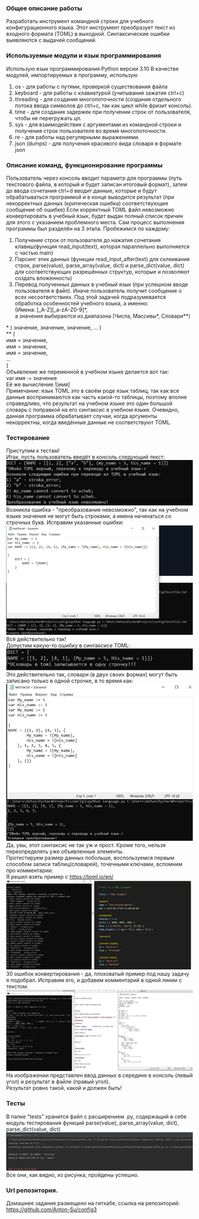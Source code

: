 ### Общее описание работы
Разработать инструмент командной строки для учебного конфигурационного
языка. Этот инструмент преобразует текст из
входного формата (TOML) в выходной. Синтаксические ошибки выявляются с выдачей
сообщений.


### Используемые модули и язык программирования
Использую язык программирования Python версии 3.10
В качестве модулей, импортируемых в программу, использую
1. os - для работы с путями, проверкой существования файла
2. keyboard - для работы с клавиатурой (учитывания зажатия ctrl+c)
3. threading - для создания многопоточности (создания отдельного потока ввода cимволов до ctrl+c, так как цикл while фризит консоль).
4. time - для создания задержек при получении строк от пользователя, чтобы не перегружать цп.
5. sys - для взаимодействия c аргументами из командной строки и получения строк пользователя во время многопоточности.
6. re - для работы над регулярными выражениями.
7. json (dumps) - для получения красивого вида словаря в формате json

### Описание команд, функционирование программы
Пользователь через консоль вводит параметр для программы (путь текстового файла, в который и будет записан итоговый формат), затем до ввода сочетания ctrl+d вводит данные, которые и будут обрабатываться программой и в конце выводится результат (при некорректных данных (критическая ошибка) соответствующее сообщение об ошибке)
Если корректный TOML файл невозможно конвертировать в учебный язык, будет выдан полный список причин для этого c указанием проблемного места.
Сам процесс выполнения программы был разделён на 3 этапа.
Пробежимся по каждому:
1. Получение строк от пользователя до нажатия сочетания клавиш(функция read_input(text), которая параллельно выполняется c частью main)
2. Парсинг этих данных (функции read_input_after(text) для склеивания строк, parse(value), parse_array(value, dict) и parse_dict(value, dict) для соответствующих разрешённых структур, которые и позволяют создать вложенность)
3. Перевод полученных данных в учебный язык (при успешном вводе пользователя в файл). Иначе пользователь получит сообщение о всех несоответствиях. Под этой задачей подразумевается обработка особенностей учебного языка, а именно: <br>
(Имена: [_A-Z][_a-zA-Z0-9]*, <br> а
значения выбираются из диапазона [Числа, Массивы\*, Словари**)

\* ( значение, значение, значение, ... )<br>
** {<br>
 имя = значение,<br>
 имя = значение,<br>
 имя = значение,<br>
 ...<br>
}<br>
Объявление же переменной в учебном языке делается вот так: <br>var имя := значение<br>
Её же вычисление ![имя]<br>
Примечание: язык TOML это в своём роде язык таблиц, так как все данные воспринимаются как часть какой-то таблицы, поэтому вполне справедливо, что результат на учебном языке это один большой словарь с поправкой на его синтаксис в учебном языке.
Очевидно, данная программа обрабатывает случаи, когда аргументы некорректны, когда введённые данные не соответствуют TOML.
### Тестирование
Приступим к тестам! <br>
Итак, пусть пользователь введёт в консоль следующий текст:
![example.jpg](example.jpg)
Возникла ошибка - "преобразование невозможно", так как на учебном языке значения не могут быть строками, а имена начинаться со строчных букв. 
Исправим указанные ошибки:
![example2.jpg](example2.jpg)
Всё действительно так!<br>
Допустим какую-то ошибку в синтаксисе TOML:
![example3.jpg](example3.jpg)<br>
Это действительно так, словари (в двух своих формах) могут быть записано только в одной строчке, в то время как: 
![example4.jpg](example4.jpg)<br>
Да, увы, этот синтаксис не так уж и прост. Кроме того, нельзя переопределять уже объявленные элементы. <br>
Протестируем размер данных побольше, воспользуемся первым способом записи таблиц(словарей), точечными ключами, вспомним про комментарии:
<br>Я решил взять пример с https://toml.io/en/
![example5.jpg](example5.jpg)
30 ошибок конвертирования - да, плоховатый пример под нашу задачу я подобрал.
Исправим его, и добавим комментарий в одной линии с текстом:
![example6.jpg](example6.jpg)
На изображении представлен ввод данных в середине в консоль (левый угол) и результат в файле (правый угол).
<br>Результат ровно такой, какой и должен быть!
### Тесты
В папке "tests" хранится файл с расширением .py, содержащий в себе модуль тестирования функций parse(value), parse_array(value, dict), parse_dict(value, dict)
![testirovanie.jpg](testirovanie.jpg)
Все они, как видно, из рисунка, пройдены успешно.
### Url репозитория.
Домашнее задание размещено на гитхабе, ссылка на репозиторий:
https://github.com/Anton-Su/config3
